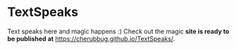# TextSpeaks
Text speaks here and magic happens :) Check out the magic
<b>site is ready to be published at</b> https://cherubbug.github.io/TextSpeaks/.
